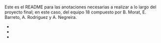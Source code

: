 Este es el README para las anotaciones necesarias a realizar a lo largo del proyecto final; en este caso, del equipo 18 compuesto por B. Morat, E. Barreto, A. Rodriguez y A. Negreira.

-

-

-
